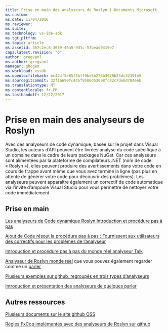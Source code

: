 ```yaml
---
title: Prise en main des analyseurs de Roslyn | Documents Microsoft
ms.custom: 
ms.date: 11/04/2016
ms.reviewer: 
ms.suite: 
ms.technology: vs-ide-sdk
ms.tgt_pltfrm: 
ms.topic: article
ms.assetid: 367c2ec8-3059-46a5-9d1c-57bead0419e7
caps.latest.revision: "6"
author: gregvanl
ms.author: gregvanl
manager: ghogen
ms.workload: vssdk
ms.openlocfilehash: ec424f5e85f5bff9be5b276b3978b25dc3239fe5
ms.sourcegitcommit: 32f1a690fc445f9586d53698fc82c7debd784eeb
ms.translationtype: MT
ms.contentlocale: fr-FR
ms.lasthandoff: 12/22/2017
---
```

# <a name="getting-started-with-roslyn-analyzers"></a>Prise en main des analyseurs de Roslyn
Avec des analyseurs de code dynamique, basée sur le projet dans Visual Studio, les auteurs d’API peuvent être livrées analyse du code spécifique à un domaine dans le cadre de leurs packages NuGet.  Car ces analyseurs sont alimentées par la plateforme de compilateurs .NET (nom de code « Roslyn »), elles peuvent produire des avertissements dans votre code en cours de frappe avant même que vous avez terminé la ligne (pas plus en attente de générer votre code pour découvrir des problèmes).  Les analyseurs peuvent apparaître également un correctif de code automatique via l’invite d’ampoule Visual Studio pour vous permettre de nettoyer votre code immédiatement  
  
## <a name="getting-started"></a>Prise en main  
 [Les analyseurs de Code dynamique Roslyn Introduction et procédure pas à pas](https://msdn.microsoft.com/en-us/magazine/dn879356.aspx)  
  
 [Ajout de Code résout la procédure pas à pas : Fournissent aux utilisateurs des correctifs pour les problèmes de l’analyseur](https://msdn.microsoft.com/en-us/magazine/dn904670.aspx)  
  
 [Introduction et procédure pas à pas du monde réel analyseur Talk](http://channel9.msdn.com/events/Build/2015/3-725)  
  
 [Analyseur de Roslyn monde réel](../extensibility/roslyn-analyzers-and-code-aware-library-for-immutablearrays.md) que vous pouvez également regarder comme un [parler](http://channel9.msdn.com/events/Build/2015/3-725)  
  
 [Plusieurs exemples sur github, regroupés en trois types d’analyseurs](https://github.com/dotnet/roslyn/blob/master/docs/analyzers/Analyzer%20Samples.md)  
  
 [Introduction et présentation des analyseurs de quelques parler](http://channel9.msdn.com/Events/dotnetConf/2015/NET-Compiler-Platform-Roslyn-Analyzers-and-the-Rise-of-Code-Aware-Libraries)  
  
## <a name="other-resources"></a>Autres ressources  
 [Plusieurs documents sur le site github OSS](https://github.com/dotnet/roslyn/tree/master/docs/analyzers)  
  
 [Règles FxCop implémentés avec des analyseurs de Roslyn sur github](https://github.com/dotnet/roslyn/tree/master/src/Diagnostics/FxCop)